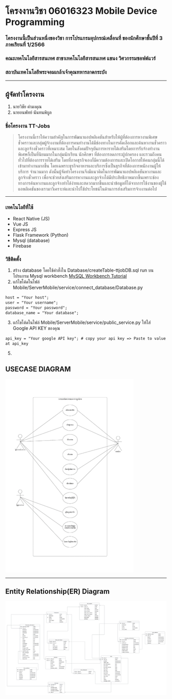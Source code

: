 # โครงงานวิชา 06016323 Mobile Device Programming
### โครงงานนี้เป็นส่วนหนึ่งของวิชา การโปรแกรมอุปกรณ์เคลื่อนที่ ของนักศึกษาชั้นปีที่ 3 ภาคเรียนที่ 1/2566
### คณะเทคโนโลยีสารสนเทศ สาขาเทคโนโลยีสารสนเทศ แขนง วิศวกรรมซอฟต์แวร์ 
### สถาบันเทคโนโลยีพระจอมเกล้าเจ้าคุณทหารลาดกระบัง
___
## ผู้จัดทำโครงงาน
1. นายวิชัย คำมงคุณ
2. นายอนพัทย์ นันทนพิบูล


### ชื่อโครงงาน TT-Jobs
> โครงงานนี้เราให้ความสำคัญในการพัฒนาแอปพลิเคชันสำหรับให้ผู้ที่ต้องการหางานพิเศษชั่วคราวและกลุ่มผู้จ้างงานที่ต้องการคนทำงานได้มีช่องทางในการคัดเลือกและค้นหางานชั่วคราวและลูกจ้างชั่วคราวที่เหมาะสม โดยในสังคมปัจจุบันการหารายได้เสริมโดยการรับจ้างทำงานพิเศษก็เป็นที่นิยมมากในกลุ่มนักเรียน นักศึกษา ที่ต้องการลดภาระผู้ปกครอง และรวมถึงคนทั่วไปที่ต้องการรายได้เสริม โดยที่ภาคธุรกิจเองก็มีความต้องการและเปิดโอกาสให้คนกลุ่มนี้ได้เข้ามาทำงานมากขึ้น โดยเฉพราะธุรกิจอาหารและบริการซึ่งเป็นธุรกิจที่ต้องการพนักงานผู้ให้บริการ จำนวนมาก ดังนั้นผู้จัดทำโครงงานจึงมีแนวคิดในการพัฒนาแอปพลิเคชันหางานและลูกจ้างชั่วคราว เพื่อจะช่วยส่งเสริมการหางานและลูกจ้างได้มีประสิทธิภาพมากขึ้นเพราะช่องทางการค้นหางานและลูกจ้างทำได้ง่ายและสดวกมากขึ้นและนำข้อมูลที่ได้จากการใช้งานของผู้ใช้แอพลิเคชันของเรามาวิเคราะห์และนำไปใช้ประโยชน์ในด้านการส่งเสริมการจ้างงานต่อไป
___
### เทคโนโลยีที่ใช้
- React Native (JS)
- Vue JS
- Express JS
- Flask Framework (Python)
- Mysql (database)
- Firebase

### วิธีติดตั้ง
1. สร้าง database โดยใช้คำสั่งใน Database/createTable-ttjobDB.sql run บนโปรแกรม Mysql workbench [MySQL Workbench Tutorial](https://www.youtube.com/watch?v=fUK94jOFwBc)
2. แก้ไขโค้ดในไฟล์ Mobile/ServerMobile/service/connect_database/Database.py <br/>
```
host = "Your host";
user = "Your username";
password = "Your password";
database_name = "Your database";
```
3. แก้ไขโค้ดในไฟล์ Mobile/ServerMobile/service/public_service.py ให้ใส่ Google API KEY ของคุณ
```
api_key = "Your google API key"; # copy your api key => Paste to value at api_key
```
5. 

## USECASE DIAGRAM
![image](image_for_README/usecase.png)
___

## Entity Relationship(ER) Diagram
![image](image_for_README/er.png)


